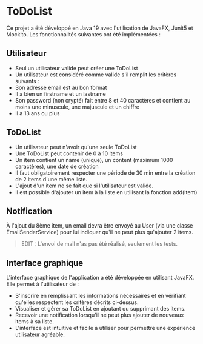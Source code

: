 # ToDoList

Ce projet a été développé en Java 19 avec l'utilisation de JavaFX, Junit5 et Mockito. Les fonctionnalités suivantes ont été implémentées :

## Utilisateur

- Seul un utilisateur valide peut créer une ToDoList
- Un utilisateur est considéré comme valide s'il remplit les critères suivants :
- Son adresse email est au bon format
- Il a bien un firstname et un lastname
- Son password (non crypté) fait entre 8 et 40 caractères et contient au moins une minuscule, une majuscule et un chiffre
- Il a 13 ans ou plus

## ToDoList

- Un utilisateur peut n'avoir qu'une seule ToDoList
- Une ToDoList peut contenir de 0 à 10 items
- Un item contient un name (unique), un content (maximum 1000 caractères), une date de création
- Il faut obligatoirement respecter une période de 30 min entre la création de 2 items d'une même liste.
- L'ajout d'un item ne se fait que si l'utilisateur est valide.
- Il est possible d'ajouter un item à la liste en utilisant la fonction add(Item)

## Notification

À l'ajout du 8ème item, un email devra être envoyé au User (via une classe EmailSenderService) pour lui indiquer qu'il ne peut plus qu'ajouter 2 items.
> EDIT : L'envoi de mail n'as pas été réalisé, seulement les tests.

## Interface graphique

L'interface graphique de l'application a été développée en utilisant JavaFX. Elle permet à l'utilisateur de :

- S'inscrire en remplissant les informations nécessaires et en vérifiant qu'elles respectent les critères décrits ci-dessus.
- Visualiser et gérer sa ToDoList en ajoutant ou supprimant des items.
- Recevoir une notification lorsqu'il ne peut plus ajouter de nouveaux items à sa liste.
- L'interface est intuitive et facile à utiliser pour permettre une expérience utilisateur agréable.

